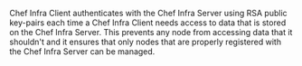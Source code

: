 Chef Infra Client authenticates with the Chef Infra Server using RSA
public key-pairs each time a Chef Infra Client needs access to data that
is stored on the Chef Infra Server. This prevents any node from
accessing data that it shouldn't and it ensures that only nodes that are
properly registered with the Chef Infra Server can be managed.
